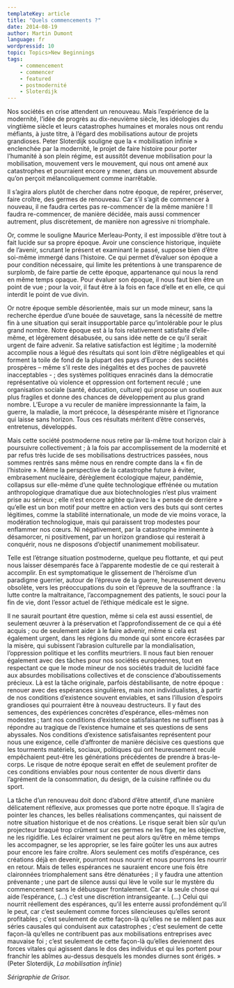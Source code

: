 ```yaml
---
templateKey: article
title: "Quels commencements ?"
date: 2014-08-19
author: Martin Dumont
language: fr
wordpressid: 10
topic: Topics>New Beginnings
tags:
    - commencement
    - commencer
    - featured
    - postmodernité
    - Sloterdijk
---
```


Nos sociétés en crise attendent un renouveau. Mais l’expérience de la modernité, l’idée de progrès au dix-neuvième siècle, les idéologies du vingtième siècle et leurs catastrophes humaines et morales nous ont rendu méfiants, à juste titre, à l’égard des mobilisations autour de projets grandioses. Peter Sloterdijk souligne que la « mobilisation infinie » enclenchée par la modernité, le projet de faire histoire pour porter l’humanité à son plein régime, est aussitôt devenue mobilisation pour la mobilisation, mouvement vers le mouvement, qui nous ont amené aux catastrophes et pourraient encore y mener, dans un mouvement absurde qu’on perçoit mélancoliquement comme inarrêtable.

Il s’agira alors plutôt de chercher dans notre époque, de repérer, préserver, faire croître, des germes de renouveau. Car s’il s’agit de commencer à nouveau, il ne faudra certes pas re-commencer de la même manière ! Il faudra re-commencer, de manière décidée, mais aussi commencer autrement, plus discrètement, de manière non agressive ni triomphale.

Or, comme le souligne Maurice Merleau-Ponty, il est impossible d’être tout à fait lucide sur sa propre époque. Avoir une conscience historique, inquiète de l’avenir, scrutant le présent et examinant le passé, suppose bien d’être soi-même immergé dans l’histoire. Ce qui permet d’évaluer son époque a pour condition nécessaire, qui limite les prétentions à une transparence de surplomb, de faire partie de cette époque, appartenance qui nous la rend en même temps opaque. Pour évaluer son époque, il nous faut bien être un point de vue ; pour la voir, il faut être à la fois en face d’elle et en elle, ce qui interdit le point de vue divin.

Or notre époque semble désorientée, mais sur un mode mineur, sans la recherche éperdue d’une bouée de sauvetage, sans la nécessité de mettre fin à une situation qui serait insupportable parce qu’intolérable pour le plus grand nombre. Notre époque est à la fois relativement satisfaite d’elle-même, et légèrement désabusée, ou sans idée nette de ce qu’il serait urgent de faire advenir. Sa relative satisfaction est légitime ; la modernité accomplie nous a légué des résultats qui sont loin d’être négligeables et qui forment la toile de fond de la plupart des pays d’Europe : des sociétés prospères – même s’il reste des inégalités et des poches de pauvreté inacceptables - ; des systèmes politiques enracinés dans la démocratie représentative où violence et oppression ont fortement reculé ; une organisation sociale (santé, éducation, culture) qui propose un soutien aux plus fragiles et donne des chances de développement au plus grand nombre. L’Europe a vu reculer de manière impressionnante la faim, la guerre, la maladie, la mort précoce, la désespérante misère et l’ignorance qui laisse sans horizon. Tous ces résultats méritent d’être conservés, entretenus, développés.

Mais cette société postmoderne nous retire par là-même tout horizon clair à poursuivre collectivement ; à la fois par accomplissement de la modernité et par refus très lucide de ses mobilisations destructrices passées, nous sommes rentrés sans même nous en rendre compte dans la « fin de l’histoire ». Même la perspective de la catastrophe future à éviter, embrasement nucléaire, dérèglement écologique majeur, pandémie, collapsus sur elle-même d’une quête technologique effrénée ou mutation anthropologique dramatique due aux biotechnologies n’est plus vraiment prise au sérieux ; elle n’est encore agitée qu’avec la « pensée de derrière » qu’elle est un bon motif pour mettre en action vers des buts qui sont certes légitimes, comme la stabilité internationale, un mode de vie moins vorace, la modération technologique, mais qui paraissent trop modestes pour enflammer nos cœurs. Ni négativement, par la catastrophe imminente à désamorcer, ni positivement, par un horizon grandiose qui resterait à conquérir, nous ne disposons d’objectif unanimement mobilisateur.

Telle est l’étrange situation postmoderne, quelque peu flottante, et qui peut nous laisser désemparés face à l’apparente modestie de ce qui resterait à accomplir. En est symptomatique le glissement de l’héroïsme d’un paradigme guerrier, autour de l’épreuve de la guerre, heureusement devenu obsolète, vers les préoccupations du soin et l’épreuve de la souffrance : la lutte contre la maltraitance, l’accompagnement des patients, le souci pour la fin de vie, dont l’essor actuel de l’éthique médicale est le signe.

Il ne saurait pourtant être question, même si cela est aussi essentiel, de seulement œuvrer à la préservation et l’approfondissement de ce qui a été acquis ; ou de seulement aider à le faire advenir, même si cela est également urgent, dans les régions du monde qui sont encore écrasées par la misère, qui subissent l’abrasion culturelle par la mondialisation, l’oppression politique et les conflits meurtriers. Il nous faut bien renouer également avec des tâches pour nos sociétés européennes, tout en respectant ce que le mode mineur de nos sociétés traduit de lucidité face aux absurdes mobilisations collectives et de conscience d’aboutissements précieux. Là est la tâche originale, parfois déstabilisante, de notre époque : renouer avec des espérances singulières, mais non individualistes, à partir de nos conditions d’existence souvent enviables, et sans l’illusion d’espoirs grandioses qui pourraient être à nouveau destructeurs. Il y faut des semences, des expériences concrètes d’espérance, elles-mêmes non modestes ; tant nos conditions d’existence satisfaisantes ne suffisent pas à répondre au tragique de l’existence humaine et ses questions de sens abyssales. Nos conditions d’existence satisfaisantes représentent pour nous une exigence, celle d’affronter de manière décisive ces questions que les tourments matériels, sociaux, politiques qui ont heureusement reculé empêchaient peut-être les générations précédentes de prendre à bras-le-corps. Le risque de notre époque serait en effet de seulement profiter de ces conditions enviables pour nous contenter de nous divertir dans l’agrément de la consommation, du design, de la cuisine raffinée ou du sport.

La tâche d’un renouveau doit donc d’abord d’être attentif, d’une manière délicatement réflexive, aux promesses que porte notre époque. Il s’agira de pointer les chances, les belles réalisations commençantes, qui naissent de notre situation historique et de nos créations. Le risque serait bien sûr qu’un projecteur braqué trop crûment sur ces germes ne les fige, ne les objective, ne les rigidifie. Les éclairer vraiment ne peut alors qu’être en même temps les accompagner, se les approprier, se les faire goûter les uns aux autres pour encore les faire croître. Alors seulement ces motifs d’espérance, ces créations déjà en devenir, pourront nous nourrir et nous pourrons les nourrir en retour. Mais de telles espérances ne sauraient encore une fois être claironnées triomphalement sans être dénaturées ; il y faudra une attention prévenante ; une part de silence aussi qui lève le voile sur le mystère du commencement sans le débusquer frontalement. Car « la seule chose qui aide l’espérance, (…) c’est une discrétion intransigeante. (…) Celui qui nourrit réellement des espérances, qu’il les enterre aussi profondément qu’il le peut, car c’est seulement comme forces silencieuses qu’elles seront profitables ; c’est seulement de cette façon-là qu’elles ne se mêlent pas aux séries causales qui conduisent aux catastrophes ; c’est seulement de cette façon-là qu’elles ne contribuent pas aux mobilisations entreprises avec mauvaise foi ; c’est seulement de cette façon-là qu’elles deviennent des forces vitales qui agissent dans le dos des individus et qui les portent pour franchir les abîmes au-dessus desquels les mondes diurnes sont érigés. » (Peter Sloterdijk, <em>La mobilisation infinie</em>)

<em>Sérigraphie de Grisor.</em>
